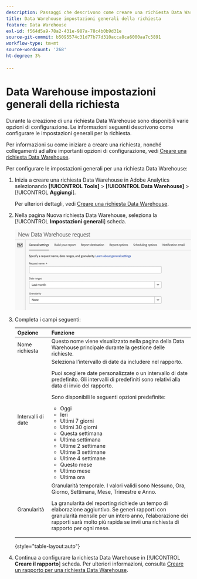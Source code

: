 ```yaml
---
description: Passaggi che descrivono come creare una richiesta Data Warehouse.
title: Data Warehouse impostazioni generali della richiesta
feature: Data Warehouse
exl-id: f564d5a9-78a2-431e-987a-78c4b0b9d31e
source-git-commit: b5095574c31d77b77d310acca8ca6000aa7c5891
workflow-type: tm+mt
source-wordcount: '268'
ht-degree: 3%

---
```


# Data Warehouse impostazioni generali della richiesta

Durante la creazione di una richiesta Data Warehouse sono disponibili varie opzioni di configurazione. Le informazioni seguenti descrivono come configurare le impostazioni generali per la richiesta.

Per informazioni su come iniziare a creare una richiesta, nonché collegamenti ad altre importanti opzioni di configurazione, vedi [Creare una richiesta Data Warehouse](/help/export/data-warehouse/create-request/t-dw-create-request.md).

Per configurare le impostazioni generali per una richiesta Data Warehouse:

1. Inizia a creare una richiesta Data Warehouse in Adobe Analytics selezionando **[!UICONTROL Tools]** > **[!UICONTROL Data Warehouse]** > [!UICONTROL **Aggiungi**].

   Per ulteriori dettagli, vedi [Creare una richiesta Data Warehouse](/help/export/data-warehouse/create-request/t-dw-create-request.md).

1. Nella pagina Nuova richiesta Data Warehouse, seleziona la [!UICONTROL **Impostazioni generali**] scheda.

   ![Scheda Destinazione rapporto](assets/dw-general-settings.png)

1. Completa i campi seguenti:

   | Opzione | Funzione |
   |---------|----------|
   | Nome richiesta | Questo nome viene visualizzato nella pagina della Data Warehouse principale durante la gestione delle richieste. |
   | Intervalli di date | Seleziona l’intervallo di date da includere nel rapporto. <p>Puoi scegliere date personalizzate o un intervallo di date predefinito. Gli intervalli di predefiniti sono relativi alla data di invio del rapporto.</p><p>Sono disponibili le seguenti opzioni predefinite:</p><ul><li>Oggi</li><li>Ieri</li><li>Ultimi 7 giorni</li><li>Ultimi 30 giorni</li><li>Questa settimana</li><li>Ultima settimana</li><li>Ultime 2 settimane</li><li>Ultime 3 settimane</li><li>Ultime 4 settimane</li><li>Questo mese</li><li>Ultimo mese</li><li>Ultima ora</li></ul> |
   | Granularità | <!--what does this setting do? It's not the schedule/frequency... --> Granularità temporale. I valori validi sono Nessuno, Ora, Giorno, Settimana, Mese, Trimestre e Anno.<p>La granularità del reporting richiede un tempo di elaborazione aggiuntivo. Se generi rapporti con granularità mensile per un intero anno, l’elaborazione dei rapporti sarà molto più rapida se invii una richiesta di rapporto per ogni mese.</p> <!-- Make this into a new row: Make available to users in your organization - All data warehouse requests are visible only to you and any system administrators. Enable this option if you want to make the request visible to everyone in your organization. <p>Enabling this option is useful if you want other users in your organization to help create or update the request.</p>--> |

   {style="table-layout:auto"}

1. Continua a configurare la richiesta Data Warehouse in [!UICONTROL **Creare il rapporto**] scheda. Per ulteriori informazioni, consulta [Creare un rapporto per una richiesta Data Warehouse](/help/export/data-warehouse/create-request/dw-request-build-report.md).

